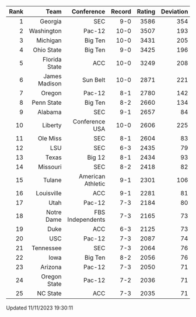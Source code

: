 | Rank  | Team                 | Conference           | Record   | Rating | Deviation |
| ---:  | ---:                 | ---:                 | ---:     | ---:   | ---:      |
| 1     | Georgia              | SEC                  | 9-0      | 3586   | 354       |
| 2     | Washington           | Pac-12               | 10-0     | 3507   | 193       |
| 3     | Michigan             | Big Ten              | 10-0     | 3431   | 205       |
| 4     | Ohio State           | Big Ten              | 9-0      | 3425   | 196       |
| 5     | Florida State        | ACC                  | 10-0     | 3249   | 208       |
| 6     | James Madison        | Sun Belt             | 10-0     | 2871   | 221       |
| 7     | Oregon               | Pac-12               | 8-1      | 2780   | 142       |
| 8     | Penn State           | Big Ten              | 8-2      | 2660   | 134       |
| 9     | Alabama              | SEC                  | 9-1      | 2657   | 84        |
| 10    | Liberty              | Conference USA       | 10-0     | 2606   | 225       |
| 11    | Ole Miss             | SEC                  | 8-1      | 2604   | 83        |
| 12    | LSU                  | SEC                  | 6-3      | 2435   | 79        |
| 13    | Texas                | Big 12               | 8-1      | 2434   | 93        |
| 14    | Missouri             | SEC                  | 8-2      | 2418   | 82        |
| 15    | Tulane               | American Athletic    | 9-1      | 2301   | 106       |
| 16    | Louisville           | ACC                  | 9-1      | 2281   | 81        |
| 17    | Utah                 | Pac-12               | 7-3      | 2184   | 80        |
| 18    | Notre Dame           | FBS Independents     | 7-3      | 2165   | 73        |
| 19    | Duke                 | ACC                  | 6-3      | 2125   | 73        |
| 20    | USC                  | Pac-12               | 7-3      | 2087   | 74        |
| 21    | Tennessee            | SEC                  | 7-3      | 2064   | 76        |
| 22    | Iowa                 | Big Ten              | 8-2      | 2056   | 76        |
| 23    | Arizona              | Pac-12               | 7-3      | 2050   | 71        |
| 24    | Oregon State         | Pac-12               | 7-2      | 2036   | 71        |
| 25    | NC State             | ACC                  | 7-3      | 2035   | 71        |

Updated 11/11/2023 19:30:11
